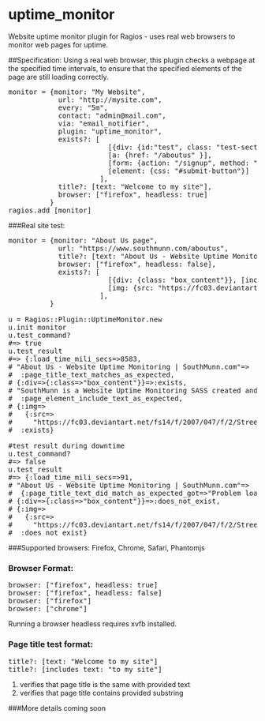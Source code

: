 uptime_monitor
==============

Website uptime monitor plugin for Ragios - uses real web browsers to monitor web pages for uptime.

##Specification:
Using a real web browser, this plugin checks a webpage at the specified time intervals, to ensure that the specified elements of the page are still loading correctly.

<pre lang="ruby">
monitor = {monitor: "My Website",
            url: "http://mysite.com",
            every: "5m",
            contact: "admin@mail.com",
            via: "email_notifier",
            plugin: "uptime_monitor",
            exists?: [
                        [{div: {id:"test", class: "test-section"}}, [text: "this is a test"]],
                        [a: {href: "/aboutus" }],
                        [form: {action: "/signup", method: "get"}],
                        [element: {css: "#submit-button"}]
                      ],
            title?: [text: "Welcome to my site"],
            browser: ["firefox", headless: true]
          }
ragios.add [monitor]
</pre>

###Real site test:
<pre lang="ruby">
monitor = {monitor: "About Us page",
            url: "https://www.southmunn.com/aboutus",
            title?: [text: "About Us - Website Uptime Monitoring | SouthMunn.com"],
            browser: ["firefox", headless: false],
            exists?: [
                        [{div: {class: "box_content"}}, [includes_text: "SouthMunn is a Website Uptime Monitoring SASS created and maintained by"]],
                        [img: {src: "https://fc03.deviantart.net/fs14/f/2007/047/f/2/Street_Addiction_by_gizmodus.jpg"}],
                      ],
          }

u = Ragios::Plugin::UptimeMonitor.new
u.init monitor
u.test_command?
#=> true
u.test_result
#=> {:load_time_mili_secs=>8583,
# "About Us - Website Uptime Monitoring | SouthMunn.com"=>
#  :page_title_text_matches_as_expected,
# {:div=>{:class=>"box_content"}}=>:exists,
# "SouthMunn is a Website Uptime Monitoring SASS created and maintained by"=>
#  :page_element_include_text_as_expected,
# {:img=>
#   {:src=>
#     "https://fc03.deviantart.net/fs14/f/2007/047/f/2/Street_Addiction_by_gizmodus.jpg"}}=>
#  :exists}

#test result during downtime
u.test_command?
#=> false
u.test_result
#=> {:load_time_mili_secs=>91,
# "About Us - Website Uptime Monitoring | SouthMunn.com"=>
#  {:page_title_text_did_match_as_expected_got=>"Problem loading page"},
# {:div=>{:class=>"box_content"}}=>:does_not_exist,
# {:img=>
#   {:src=>
#     "https://fc03.deviantart.net/fs14/f/2007/047/f/2/Street_Addiction_by_gizmodus.jpg"}}=>
#  :does_not_exist}
</pre>

###Supported browsers:
Firefox, Chrome, Safari, Phantomjs

### Browser Format:
<pre lang="ruby">
browser: ["firefox", headless: true]
browser: ["firefox", headless: false]
browser: ["firefox"]
browser: ["chrome"]
</pre>
Running a browser headless requires xvfb installed.

### Page title test format:
<pre lang="ruby">
title?: [text: "Welcome to my site"]
title?: [includes_text: "to my site"]
</pre>
1. verifies that page title is the same with provided text
2. verifies that page title contains provided substring

###More details coming soon
